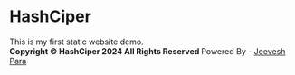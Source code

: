 # HashCiper

This is my first static website demo.
<br>
<b> Copyright © HashCiper 2024 All Rights Reserved </b>
Powered By - <a href="https://www.instagram.com/jeeveshpara">Jeevesh Para</a>
<br>